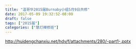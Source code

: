```yaml
---
title: "温哥华2015届Burnaby小组5月9日共修"
date: 2017-05-09 19:32:52-08:00
draft: false
tags: ["2015届"]
categories: ["慧灯禅修班"]
---
```

http://huidengchanxiu.net/hdv/f/attachments/280/-part1-.pptx
